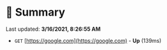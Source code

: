 # 📖 Summary
Last updated: **3/16/2021, 8:26:55 AM**

- `GET` [https://google.com](https://google.com) - **Up** (139ms)
